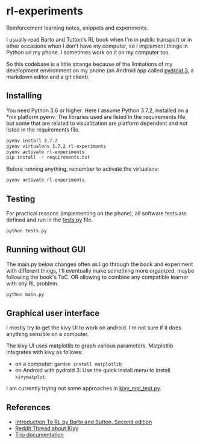 # rl-experiments

Reinforcement learning notes, snippets and experiments.

I usually read Barto and Tutton's RL book when I'm in public transport or in 
other occasions when I don't have my computer, so I implement things in Python 
on my phone. I sometimes work on it on my computer too.

So this codebase is a little strange because of the limitations of my 
development environment on my phone (an Android app called 
[pydroid 3](https://play.google.com/store/apps/details?id=ru.iiec.pydroid3), a 
markdown editor and a git client).  

## Installing

You need Python 3.6 or higher. Here I assume Python 3.7.2, installed on a *nix
platform pyenv. The libraries used are listed in the requirements file, but some
that are related to visualization are platform dependent and not listed in the
requirements file.

```bash
pyenv install 3.7.2
pyenv virtualenv 3.7.2 rl-experiments
pyenv activate rl-experiments
pip install -r requirements.txt
```

Before running anything, remember to activate the virtualenv:

```bash
pyenv activate rl-experiments
```

## Testing

For practical reasons (implementing on the phone), all software tests are 
defined and run in the [tests.py](./tests.py) file.

```bash
python tests.py
```

## Running without GUI

The main.py below changes often as I go through the book and experiment with 
different things, I'll eventually make something more organized, maybe following 
the book's ToC. OR allowing to combine any compatible learner with any RL 
problem.

```bash
python main.py
```

## Graphical user interface

I mostly try to get the kivy UI to work on android. I'm not sure if it does 
anything sensible on a computer.

The kivy UI uses matplotlib to graph various parameters. Matplotlib integrates 
with kivy as follows:

- on a computer: `garden install matplotlib`
- on Android with pydroid 3: Use the quick install menu to install `kivymatplot`.

I am currently trying out some approaches in 
[kivy_mpl_test.py](rl/experiments/kivy_mpl_test.py).

## References

- [Introduction To RL by Barto and Sutton, Second edition](http://incompleteideas.net/book/the-book-2nd.html)
- [Reddit Thread about Kivy](https://www.reddit.com/r/Python/comments/9fqh7y/my_experience_with_kivy_so_far_2_weeks_in/)
- [Trio documentation](https://trio.readthedocs.io/en/latest/)
